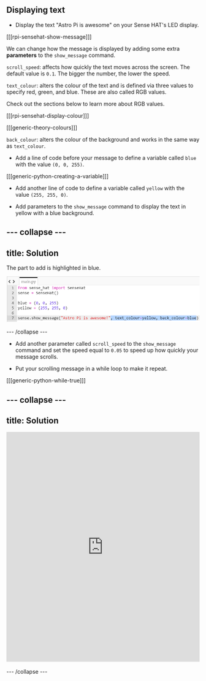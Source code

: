 ## Displaying text

+ Display the text "Astro Pi is awesome" on your Sense HAT's LED display.

[[[rpi-sensehat-show-message]]]

We can change how the message is displayed by adding some extra **parameters** to the `show_message` command.

`scroll_speed`: affects how quickly the text moves across the screen. The default value is `0.1`. The bigger the number, the lower the speed.

`text_colour`: alters the colour of the text and is defined via three values to specify red, green, and blue. These are also called RGB values.

Check out the sections below to learn more about RGB values.

[[[rpi-sensehat-display-colour]]]

[[[generic-theory-colours]]]

`back_colour`: alters the colour of the background and works in the same way as `text_colour`.

+ Add a line of code before your message to define a variable called `blue` with the value `(0, 0, 255)`.

[[[generic-python-creating-a-variable]]]

+ Add another line of code to define a variable called `yellow` with the value `(255, 255, 0)`.

+ Add parameters to the `show_message` command to display the text in yellow with a blue background.

--- collapse ---
---
title: Solution
---
The part to add is highlighted in blue.

![Coloured text](images/coloured-text.png)

--- /collapse ---

+ Add another parameter called `scroll_speed` to the `show_message` command and set the speed equal to `0.05` to speed up how quickly your message scrolls.

+ Put your scrolling message in a while loop to make it repeat.

[[[generic-python-while-true]]]

--- collapse ---
---
title: Solution
---
<iframe src="https://trinket.io/embed/python/44e4fe6df5?toggleCode=true" width="100%" height="600" frameborder="0" marginwidth="0" marginheight="0" allowfullscreen></iframe>

--- /collapse ---
